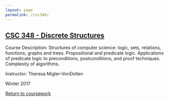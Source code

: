 ```yaml
---
layout: page
permalink: /csc348/
---
```


[CSC 348 - Discrete Structures](https://jonscott20.github.io/csc348)
---------------------------------

Course Description: Structures of computer science: logic, sets, relations, functions, graphs and trees. Propositional and predicate logic. Applications of predicate logic to preconditions, postconditions, and proof techniques. Complexity of algorithms.

Instructor: Theresa Migler-VonDollen

Winter 2017

[Return to coursework](https://jonscott20.github.io/course_work/)

